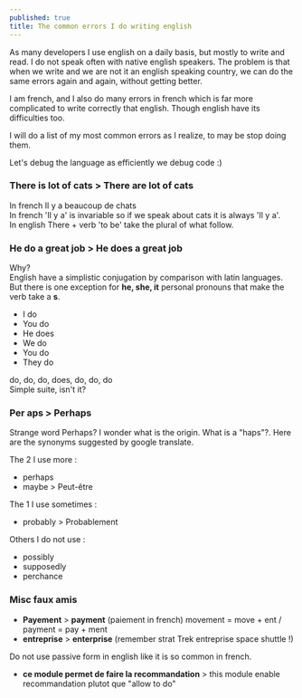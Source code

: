 ```yaml
---
published: true
title: The common errors I do writing english
---
```


As many developers I use english on a daily basis, but mostly to write and read.
I do not speak often with native english speakers. The problem is that when we write and we are not it an english speaking country, we can do the same errors again and again, without getting better.

I am french, and I also do many errors in french which is far more complicated to write correctly that english. Though english have its difficulties too.

I will do a list of my most common errors as I realize, to may be stop doing them.

Let's debug the language as efficiently we debug code :)


### There **is** lot of cats > There **are** lot of cats

In french Il y a beaucoup de chats     
In french 'Il y a' is invariable so if we speak about cats it is always 'Il y a'.     
In english There + verb 'to be' take the plural of what follow.    

### He **do** a great job > He do**es** a great job

Why?    
English have a simplistic conjugation by comparison with latin languages.
But there is one exception for **he, she, it** personal pronouns that make the verb take a **s**.

* I do
* You do
* He does
* We do
* You do
* They do   

do, do, do, does, do, do, do     
Simple suite, isn't it?

### Per aps > Per**haps**

Strange word Perhaps? I wonder what is the origin.
What is  a "haps"?.
Here are the synonyms suggested by google translate.

The 2 I use more :

* perhaps
* maybe > Peut-être

The 1 I use sometimes :

* probably > Probablement

Others I do not use :

* possibly
* supposedly
* perchance

### Misc faux amis

* **Payement** > **payment** (paiement in french) movement = move + ent / payment = pay + ment
* **entreprise** > **enterprise** (remember strat Trek entreprise space shuttle !)

Do not use passive form in english like it is so common in french.

* **ce module permet de faire la recommandation** > this module enable recommandation plutot que "allow to do"
